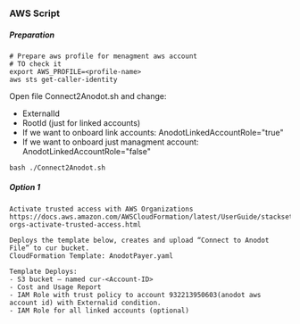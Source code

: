 ### AWS Script

##### Preparation
```
# Prepare aws profile for menagment aws account
# TO check it
export AWS_PROFILE=<profile-name>
aws sts get-caller-identity
```

Open file Connect2Anodot.sh and change: 
- ExternalId
- RootId (just for linked accounts)
- If we want to onboard link accounts: AnodotLinkedAccountRole="true"
- If we want to onboard just managment account: AnodotLinkedAccountRole="false"

```
bash ./Connect2Anodot.sh
```

##### Option 1
``` 
Activate trusted access with AWS Organizations
https://docs.aws.amazon.com/AWSCloudFormation/latest/UserGuide/stacksets-orgs-activate-trusted-access.html

Deploys the template below, creates and upload “Connect to Anodot File” to cur bucket.
CloudFormation Template: AnodotPayer.yaml

Template Deploys:
- S3 bucket – named cur-<Account-ID>
- Cost and Usage Report
- IAM Role with trust policy to account 932213950603(anodot aws account id) with Externalid condition.
- IAM Role for all linked accounts (optional)
```
 
